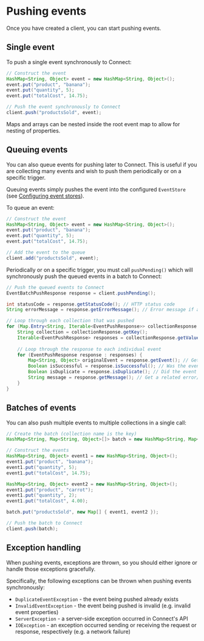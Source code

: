 # Pushing events

Once you have created a client, you can start pushing events.

## Single event

To push a single event synchronously to Connect:

```java
// Construct the event
HashMap<String, Object> event = new HashMap<String, Object>();
event.put("product", "banana");
event.put("quantity", 5);
event.put("totalCost", 14.75);

// Push the event synchronously to Connect
client.push("productsSold", event);
```

Maps and arrays can be nested inside the root event map to allow for nesting of properties.

## Queuing events

You can also queue events for pushing later to Connect.  This is useful if you are collecting many events and wish to push them periodically or on a specific trigger.

Queuing events simply pushes the event into the configured `EventStore` (see [Configuring event stores](#configuring-event-stores)).

To queue an event:

```java
// Construct the event
HashMap<String, Object> event = new HashMap<String, Object>();
event.put("product", "banana");
event.put("quantity", 5);
event.put("totalCost", 14.75);

// Add the event to the queue
client.add("productsSold", event);
```

Periodically or on a specific trigger, you must call `pushPending()` which will synchronously push the queued events in a batch to Connect:

```java
// Push the queued events to Connect
EventBatchPushResponse response = client.pushPending();

int statusCode = response.getStatusCode(); // HTTP status code
String errorMessage = response.getErrorMessage(); // Error message if applicable

// Loop through each collection that was pushed
for (Map.Entry<String, Iterable<EventPushResponse>> collectionResponse : response.getResponses().entrySet()) {
	String collection = collectionResponse.getKey();
	Iterable<EventPushResponse> responses = collectionResponse.getValue();
	
	// Loop through the response to each individual event
	for (EventPushResponse response : responses) {
		Map<String, Object> originalEvent = response.getEvent(); // Get the original event
		Boolean isSuccessful = response.isSuccessful(); // Was the event pushed successfully?
		Boolean isDuplicate = response.isDuplicate(); // Did the event fail because it is a duplicate?
		String message = response.getMessage(); // Get a related error/duplicate message
	}
}
```

## Batches of events

You can also push multiple events to multiple collections in a single call:

```java
// Create the batch (collection name is the key)
HashMap<String, Map<String, Object>[]> batch = new HashMap<String, Map<String, Object>[]>();

// Construct the events
HashMap<String, Object> event1 = new HashMap<String, Object>();
event1.put("product", "banana");
event1.put("quantity", 5);
event1.put("totalCost", 14.75);

HashMap<String, Object> event2 = new HashMap<String, Object>();
event1.put("product", "carrot");
event1.put("quantity", 2);
event1.put("totalCost", 4.00);

batch.put("productsSold", new Map[] { event1, event2 });

// Push the batch to Connect
client.push(batch);
```

## Exception handling

When pushing events, exceptions are thrown, so you should either ignore or handle those exceptions gracefully.

Specifically, the following exceptions can be thrown when pushing events synchronously:

* `DuplicateEventException` - the event being pushed already exists
* `InvalidEventException` - the event being pushed is invalid (e.g. invalid event properties)
* `ServerException` - a server-side exception occurred in Connect's API
* `IOException` - an exception occurred sending or receiving the request or response, respectively (e.g. a network failure)
